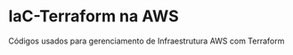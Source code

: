 # IaC-Terraform na AWS 

<p align="justify"> Códigos usados para gerenciamento de Infraestrutura AWS com Terraform </p>

